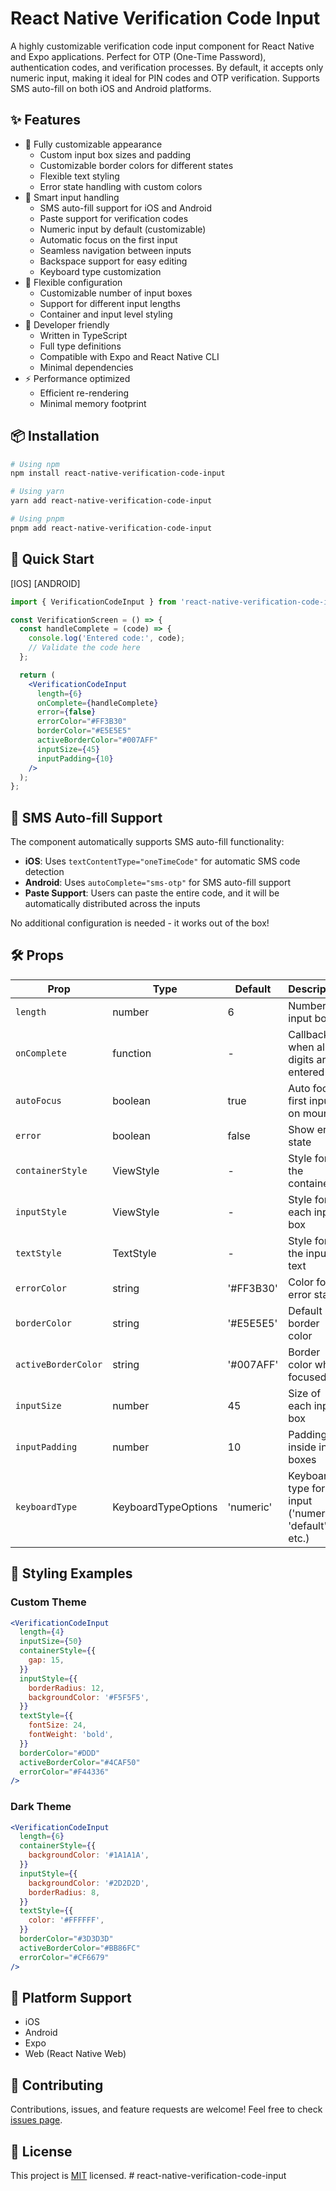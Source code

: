 # React Native Verification Code Input

A highly customizable verification code input component for React Native and Expo applications. Perfect for OTP (One-Time Password), authentication codes, and verification processes. By default, it accepts only numeric input, making it ideal for PIN codes and OTP verification. Supports SMS auto-fill on both iOS and Android platforms.

## ✨ Features

- 🎨 Fully customizable appearance
  - Custom input box sizes and padding
  - Customizable border colors for different states
  - Flexible text styling
  - Error state handling with custom colors
- 📱 Smart input handling
  - SMS auto-fill support for iOS and Android
  - Paste support for verification codes
  - Numeric input by default (customizable)
  - Automatic focus on the first input
  - Seamless navigation between inputs
  - Backspace support for easy editing
  - Keyboard type customization
- 🔢 Flexible configuration
  - Customizable number of input boxes
  - Support for different input lengths
  - Container and input level styling
- 🎯 Developer friendly
  - Written in TypeScript
  - Full type definitions
  - Compatible with Expo and React Native CLI
  - Minimal dependencies
- ⚡️ Performance optimized
  - Efficient re-rendering
  - Minimal memory footprint

## 📦 Installation

```bash
# Using npm
npm install react-native-verification-code-input

# Using yarn
yarn add react-native-verification-code-input

# Using pnpm
pnpm add react-native-verification-code-input
```

## 🚀 Quick Start

[IOS]
[ANDROID]

```jsx
import { VerificationCodeInput } from 'react-native-verification-code-input';

const VerificationScreen = () => {
  const handleComplete = (code) => {
    console.log('Entered code:', code);
    // Validate the code here
  };

  return (
    <VerificationCodeInput
      length={6}
      onComplete={handleComplete}
      error={false}
      errorColor="#FF3B30"
      borderColor="#E5E5E5"
      activeBorderColor="#007AFF"
      inputSize={45}
      inputPadding={10}
    />
  );
};
```

## 📱 SMS Auto-fill Support

The component automatically supports SMS auto-fill functionality:

- **iOS**: Uses `textContentType="oneTimeCode"` for automatic SMS code detection
- **Android**: Uses `autoComplete="sms-otp"` for SMS auto-fill support
- **Paste Support**: Users can paste the entire code, and it will be automatically distributed across the inputs

No additional configuration is needed - it works out of the box!

## 🛠 Props

| Prop | Type | Default | Description |
|------|------|---------|-------------|
| `length` | number | 6 | Number of input boxes |
| `onComplete` | function | - | Callback when all digits are entered |
| `autoFocus` | boolean | true | Auto focus first input on mount |
| `error` | boolean | false | Show error state |
| `containerStyle` | ViewStyle | - | Style for the container |
| `inputStyle` | ViewStyle | - | Style for each input box |
| `textStyle` | TextStyle | - | Style for the input text |
| `errorColor` | string | '#FF3B30' | Color for error state |
| `borderColor` | string | '#E5E5E5' | Default border color |
| `activeBorderColor` | string | '#007AFF' | Border color when focused |
| `inputSize` | number | 45 | Size of each input box |
| `inputPadding` | number | 10 | Padding inside input boxes |
| `keyboardType` | KeyboardTypeOptions | 'numeric' | Keyboard type for input ('numeric', 'default', etc.) |

## 🎨 Styling Examples

### Custom Theme
```jsx
<VerificationCodeInput
  length={4}
  inputSize={50}
  containerStyle={{
    gap: 15,
  }}
  inputStyle={{
    borderRadius: 12,
    backgroundColor: '#F5F5F5',
  }}
  textStyle={{
    fontSize: 24,
    fontWeight: 'bold',
  }}
  borderColor="#DDD"
  activeBorderColor="#4CAF50"
  errorColor="#F44336"
/>
```

### Dark Theme
```jsx
<VerificationCodeInput
  length={6}
  containerStyle={{
    backgroundColor: '#1A1A1A',
  }}
  inputStyle={{
    backgroundColor: '#2D2D2D',
    borderRadius: 8,
  }}
  textStyle={{
    color: '#FFFFFF',
  }}
  borderColor="#3D3D3D"
  activeBorderColor="#BB86FC"
  errorColor="#CF6679"
/>
```

## 📱 Platform Support

- iOS
- Android
- Expo
- Web (React Native Web)

## 🤝 Contributing

Contributions, issues, and feature requests are welcome! Feel free to check [issues page](https://github.com/yourusername/react-native-verification-code-input/issues).

## 📝 License

This project is [MIT](./LICENSE) licensed. # react-native-verification-code-input
